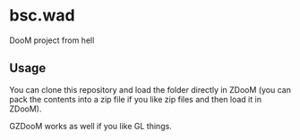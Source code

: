 # bsc.wad

DooM project from hell

## Usage

You can clone this repository and load the folder directly in ZDooM (you can pack the contents into a zip file if you like zip files and then load it in ZDooM).

GZDooM works as well if you like GL things.
